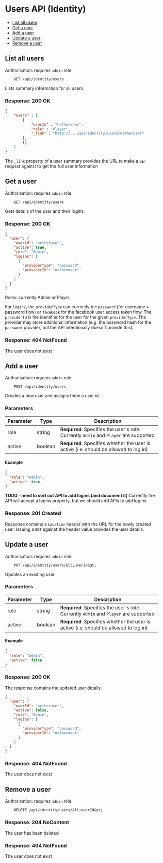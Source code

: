 # Users API (Identity)

* [List all users](#list-all-users)
* [Get a user](#get-a-user)
* [Add a user](#add-a-user)
* [Update a user](#update-a-user)
* [Remove a user](#remove-a-user)

## List all users

Authorisation: requires `admin` role

```
    GET /api/identity/users
```

Lists summary information for all users.


### Response: 200 OK

```json
{
    "users" : [
        {
            "userId" : "netheruser",
            "role" : "Player",
            "_link" : "http://.../api/identity/users/netheruser"
        },
        {}
    ]
}
```

The `_link` property of a user summary provides the URL to make a `GET` request against to get the full user information




## Get a user

Authorisation: requires `admin` role

```
    GET /api/identity/users
```

Gets details of the user and their logins.

### Response: 200 OK

``` json
{
  "user": {
    "userId": "netheruser",
    "active": true,
    "role": "Admin",
    "logins": [
      {
        "providerType": "password",
        "providerId": "netheruser"
      }
    ]
  }
}
```


Roles: currently Admin or Player

For `logins`, the `providerType` can currently be: `password` (for username + password flow) or `facebook` for the facebook user access token flow. The `providerId` is the identifier for the user for the given `providerType`. The provider may store additional information (e.g. the password hash for the `password` provider, but the API intentionally doesn't provide this).

### Response: 404 NotFound
The user does not exist


## Add a user

Authorisation: requires `admin` role

```
    POST /api/identity/users
```

Creates a new user and assigns them a user id.

### Parameters
Parameter | Type | Description
----------|------|------------
role | string | **Required**. Specifies the user's role. Currently `Admin` and `Player` are supported
active | boolean | **Required**. Specifies whether the user is active (i.e. should be allowed to log in)



#### Example

```json
{
  "role": "Admin",
  "active": true
}
```

**TODO - need to sort out API to add logins (and document it)** Currently the API will accept a logins property, but we should add APIs to add logins

### Response: 201 Created

Response contains a `Location` header with the URL for the newly created user. Issuing a `GET` against the header value provides the user details.




## Update a user

Authorisation: requires `admin` role

```
    PUT /api/identity/users/&lt;userId&gt;
```

Updates an existing user.

### Parameters
Parameter | Type | Description
----------|------|------------
role | string | **Required**. Specifies the user's role. Currently `Admin` and `Player` are supported
active | boolean | **Required**. Specifies whether the user is active (i.e. should be allowed to log in)



#### Example

```json
{
  "role": "Admin",
  "active": false
}
```


### Response: 200 OK

The response contains the updated user details:

``` json
{
  "user": {
    "userId": "netheruser",
    "active": false,
    "role": "Admin",
    "logins": [
      {
        "providerType": "password",
        "providerId": "netheruser"
      }
    ]
  }
}
```

### Response: 404 NotFound
The user does not exist



## Remove a user

Authorisation: requires `admin` role

```
    DELETE /api/identity/users/&lt;userId&gt;
```

### Response: 204 NoContent

The user has been deleted

### Response: 404 NotFound
The user does not exist